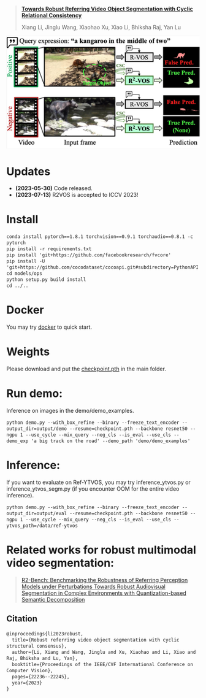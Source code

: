 > [**Towards Robust Referring Video Object Segmentation with Cyclic Relational Consistency**](https://arxiv.org/abs/2207.01203)
>
> Xiang Li, Jinglu Wang, Xiaohao Xu, Xiao Li, Bhiksha Raj, Yan Lu

<p align="center"><img src="illustration.jpg" width="700"/></p>

# Updates
- **(2023-05-30)** Code released.
- **(2023-07-13)** R2VOS is accepted to ICCV 2023!

# Install

```
conda install pytorch==1.8.1 torchvision==0.9.1 torchaudio==0.8.1 -c pytorch
pip install -r requirements.txt 
pip install 'git+https://github.com/facebookresearch/fvcore' 
pip install -U 'git+https://github.com/cocodataset/cocoapi.git#subdirectory=PythonAPI'
cd models/ops
python setup.py build install
cd ../..
```

# Docker
You may try [docker](https://hub.docker.com/r/ang9867/refer) to quick start.

# Weights
Please download and put the [checkpoint.pth](https://drive.google.com/file/d/1gknDDMxWKqZ7yPuTh1fome1-Ba4f_G9K/view?usp=share_link) in the main folder.

# Run demo:
Inference on images in the demo/demo_examples.
```
python demo.py --with_box_refine --binary --freeze_text_encoder --output_dir=output/demo --resume=checkpoint.pth --backbone resnet50 --ngpu 1 --use_cycle --mix_query --neg_cls --is_eval --use_cls --demo_exp 'a big track on the road' --demo_path 'demo/demo_examples'
```

# Inference:
If you want to evaluate on Ref-YTVOS, you may try inference_ytvos.py or inference_ytvos_segm.py (if you encounter OOM for the entire video inference).
```
python demo.py --with_box_refine --binary --freeze_text_encoder --output_dir=output/eval --resume=checkpoint.pth --backbone resnet50 --ngpu 1 --use_cycle --mix_query --neg_cls --is_eval --use_cls --ytvos_path=/data/ref-ytvos
```
# Related works for robust multimodal video segmentation:
> [R2-Bench: Benchmarking the Robustness of Referring Perception Models under Perturbations
]([https://arxiv.org/abs/2207.01203](https://arxiv.org/abs/2403.04924))
> [Towards Robust Audiovisual Segmentation in Complex Environments with Quantization-based Semantic Decomposition](https://arxiv.org/abs/2310.00132)
## Citation
```
@inproceedings{li2023robust,
  title={Robust referring video object segmentation with cyclic structural consensus},
  author={Li, Xiang and Wang, Jinglu and Xu, Xiaohao and Li, Xiao and Raj, Bhiksha and Lu, Yan},
  booktitle={Proceedings of the IEEE/CVF International Conference on Computer Vision},
  pages={22236--22245},
  year={2023}
}
```

